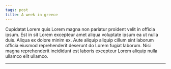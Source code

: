 ```yaml
---
tags: post
title: A week in greece
---
```


Cupidatat Lorem quis Lorem magna non pariatur proident velit in officia ipsum. Est in sit Lorem excepteur amet aliqua voluptate ipsum ea ut nulla duis. Aliqua ex dolore minim ex. Aute aliquip aliquip cillum sint laborum officia eiusmod reprehenderit deserunt do Lorem fugiat laborum. Nisi magna reprehenderit incididunt est laboris excepteur Lorem aliquip nulla ullamco elit ullamco.

---
